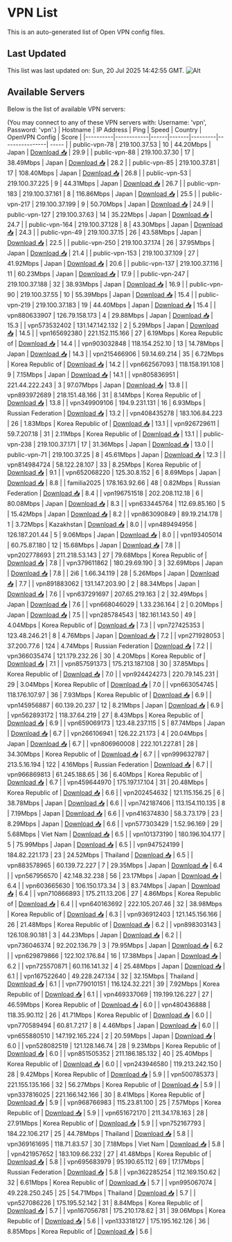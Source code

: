 # VPN List

This is an auto-generated list of Open VPN config files.

## Last Updated

This list was last updated on: Sun, 20 Jul 2025 14:42:55 GMT.
![Alt](https://repobeats.axiom.co/api/embed/186b98318ef1479477931607c1ad7d823f12451f.svg "Repobeats analytics image")

## Available Servers

Below is the list of available VPN servers:

(You may connect to any of these VPN servers with: Username: 'vpn', Password: 'vpn'.)
| Hostname | IP Address | Ping | Speed | Country | OpenVPN Config | Score |
|----------|------------|------|-------|---------|----------------| ----- |
| public-vpn-78 | 219.100.37.53 | 10 | 44.20Mbps | Japan | [Download 📥](./configs/server_0_JP.ovpn) | 29.9 |
| public-vpn-88 | 219.100.37.30 | 17 | 38.49Mbps | Japan | [Download 📥](./configs/server_1_JP.ovpn) | 28.2 |
| public-vpn-85 | 219.100.37.81 | 17 | 108.40Mbps | Japan | [Download 📥](./configs/server_2_JP.ovpn) | 26.8 |
| public-vpn-53 | 219.100.37.225 | 9 | 44.31Mbps | Japan | [Download 📥](./configs/server_3_JP.ovpn) | 26.7 |
| public-vpn-183 | 219.100.37.161 | 8 | 116.86Mbps | Japan | [Download 📥](./configs/server_4_JP.ovpn) | 25.5 |
| public-vpn-217 | 219.100.37.199 | 9 | 50.70Mbps | Japan | [Download 📥](./configs/server_5_JP.ovpn) | 24.9 |
| public-vpn-127 | 219.100.37.63 | 14 | 35.22Mbps | Japan | [Download 📥](./configs/server_6_JP.ovpn) | 24.7 |
| public-vpn-164 | 219.100.37.128 | 8 | 43.30Mbps | Japan | [Download 📥](./configs/server_7_JP.ovpn) | 24.3 |
| public-vpn-49 | 219.100.37.15 | 26 | 43.58Mbps | Japan | [Download 📥](./configs/server_8_JP.ovpn) | 22.5 |
| public-vpn-250 | 219.100.37.174 | 26 | 37.95Mbps | Japan | [Download 📥](./configs/server_9_JP.ovpn) | 21.4 |
| public-vpn-153 | 219.100.37.109 | 27 | 41.92Mbps | Japan | [Download 📥](./configs/server_10_JP.ovpn) | 20.6 |
| public-vpn-137 | 219.100.37.116 | 11 | 60.23Mbps | Japan | [Download 📥](./configs/server_11_JP.ovpn) | 17.9 |
| public-vpn-247 | 219.100.37.188 | 32 | 38.93Mbps | Japan | [Download 📥](./configs/server_12_JP.ovpn) | 16.9 |
| public-vpn-90 | 219.100.37.55 | 10 | 55.39Mbps | Japan | [Download 📥](./configs/server_13_JP.ovpn) | 15.4 |
| public-vpn-219 | 219.100.37.183 | 19 | 44.40Mbps | Japan | [Download 📥](./configs/server_14_JP.ovpn) | 15.4 |
| vpn880633907 | 126.79.158.173 | 4 | 29.88Mbps | Japan | [Download 📥](./configs/server_15_JP.ovpn) | 15.3 |
| vpn573532402 | 131.147.142.132 | 2 | 5.29Mbps | Japan | [Download 📥](./configs/server_16_JP.ovpn) | 14.5 |
| vpn165692380 | 221.152.115.166 | 27 | 6.19Mbps | Korea Republic of | [Download 📥](./configs/server_17_KR.ovpn) | 14.4 |
| vpn903032848 | 118.154.252.10 | 13 | 14.78Mbps | Japan | [Download 📥](./configs/server_18_JP.ovpn) | 14.3 |
| vpn215466906 | 59.14.69.214 | 35 | 6.72Mbps | Korea Republic of | [Download 📥](./configs/server_19_KR.ovpn) | 14.2 |
| vpn662567093 | 118.158.191.108 | 9 | 7.15Mbps | Japan | [Download 📥](./configs/server_20_JP.ovpn) | 14.1 |
| vpn805836951 | 221.44.222.243 | 3 | 97.07Mbps | Japan | [Download 📥](./configs/server_21_JP.ovpn) | 13.8 |
| vpn893972689 | 218.151.48.166 | 31 | 8.14Mbps | Korea Republic of | [Download 📥](./configs/server_22_KR.ovpn) | 13.8 |
| vpn349909106 | 194.9.231.131 | 16 | 6.93Mbps | Russian Federation | [Download 📥](./configs/server_23_RU.ovpn) | 13.2 |
| vpn408435278 | 183.106.84.223 | 26 | 1.83Mbps | Korea Republic of | [Download 📥](./configs/server_24_KR.ovpn) | 13.1 |
| vpn926729611 | 59.7.207.18 | 31 | 2.11Mbps | Korea Republic of | [Download 📥](./configs/server_25_KR.ovpn) | 13.1 |
| public-vpn-238 | 219.100.37.171 | 17 | 31.36Mbps | Japan | [Download 📥](./configs/server_26_JP.ovpn) | 13.0 |
| public-vpn-71 | 219.100.37.25 | 8 | 45.61Mbps | Japan | [Download 📥](./configs/server_27_JP.ovpn) | 12.3 |
| vpn814984724 | 58.122.28.107 | 33 | 8.25Mbps | Korea Republic of | [Download 📥](./configs/server_28_KR.ovpn) | 9.1 |
| vpn652068220 | 125.30.8.152 | 6 | 8.69Mbps | Japan | [Download 📥](./configs/server_29_JP.ovpn) | 8.8 |
| familia2025 | 178.163.92.66 | 48 | 0.82Mbps | Russian Federation | [Download 📥](./configs/server_30_RU.ovpn) | 8.4 |
| vpn196751518 | 202.208.112.18 | 6 | 80.08Mbps | Japan | [Download 📥](./configs/server_31_JP.ovpn) | 8.3 |
| vpn633445764 | 112.69.85.160 | 5 | 15.42Mbps | Japan | [Download 📥](./configs/server_32_JP.ovpn) | 8.2 |
| vpn863090849 | 89.19.214.178 | 1 | 3.72Mbps | Kazakhstan | [Download 📥](./configs/server_33_KZ.ovpn) | 8.0 |
| vpn489494956 | 126.187.201.44 | 5 | 9.06Mbps | Japan | [Download 📥](./configs/server_34_JP.ovpn) | 8.0 |
| vpn193405014 | 60.75.87.180 | 12 | 15.68Mbps | Japan | [Download 📥](./configs/server_35_JP.ovpn) | 7.8 |
| vpn202778693 | 211.218.53.143 | 27 | 79.68Mbps | Korea Republic of | [Download 📥](./configs/server_36_KR.ovpn) | 7.8 |
| vpn379611862 | 180.29.69.190 | 3 | 32.69Mbps | Japan | [Download 📥](./configs/server_37_JP.ovpn) | 7.8 |
| 2i6 | 1.66.34.119 | 28 | 5.26Mbps | Japan | [Download 📥](./configs/server_38_JP.ovpn) | 7.7 |
| vpn891883062 | 131.147.203.90 | 2 | 88.34Mbps | Japan | [Download 📥](./configs/server_39_JP.ovpn) | 7.6 |
| vpn637291697 | 207.65.219.163 | 2 | 32.49Mbps | Japan | [Download 📥](./configs/server_40_JP.ovpn) | 7.6 |
| vpn668046029 | 1.33.236.164 | 2 | 0.20Mbps | Japan | [Download 📥](./configs/server_41_JP.ovpn) | 7.5 |
| vpn285784543 | 182.161.143.50 | 49 | 4.04Mbps | Korea Republic of | [Download 📥](./configs/server_42_KR.ovpn) | 7.3 |
| vpn727425353 | 123.48.246.21 | 8 | 4.76Mbps | Japan | [Download 📥](./configs/server_43_JP.ovpn) | 7.2 |
| vpn271928053 | 37.200.77.6 | 124 | 4.74Mbps | Russian Federation | [Download 📥](./configs/server_44_RU.ovpn) | 7.2 |
| vpn366035474 | 121.179.232.26 | 30 | 4.20Mbps | Korea Republic of | [Download 📥](./configs/server_45_KR.ovpn) | 7.1 |
| vpn857591373 | 175.213.187.108 | 30 | 37.85Mbps | Korea Republic of | [Download 📥](./configs/server_46_KR.ovpn) | 7.0 |
| vpn924424273 | 220.79.145.231 | 29 | 3.04Mbps | Korea Republic of | [Download 📥](./configs/server_47_KR.ovpn) | 7.0 |
| vpn663054745 | 118.176.107.97 | 36 | 7.93Mbps | Korea Republic of | [Download 📥](./configs/server_48_KR.ovpn) | 6.9 |
| vpn145956887 | 60.139.20.237 | 12 | 8.21Mbps | Japan | [Download 📥](./configs/server_49_JP.ovpn) | 6.9 |
| vpn562893172 | 118.37.64.219 | 27 | 8.43Mbps | Korea Republic of | [Download 📥](./configs/server_50_KR.ovpn) | 6.9 |
| vpn659069173 | 123.48.237.115 | 5 | 87.74Mbps | Japan | [Download 📥](./configs/server_51_JP.ovpn) | 6.7 |
| vpn266106941 | 126.22.21.173 | 4 | 20.04Mbps | Japan | [Download 📥](./configs/server_52_JP.ovpn) | 6.7 |
| vpn806960008 | 222.101.227.81 | 28 | 34.30Mbps | Korea Republic of | [Download 📥](./configs/server_53_KR.ovpn) | 6.7 |
| vpn999632787 | 213.5.16.194 | 122 | 4.16Mbps | Russian Federation | [Download 📥](./configs/server_54_RU.ovpn) | 6.7 |
| vpn966869813 | 61.245.188.65 | 36 | 6.40Mbps | Korea Republic of | [Download 📥](./configs/server_55_KR.ovpn) | 6.7 |
| vpn459644970 | 175.197.17.104 | 31 | 20.48Mbps | Korea Republic of | [Download 📥](./configs/server_56_KR.ovpn) | 6.6 |
| vpn202454632 | 121.115.156.25 | 6 | 38.78Mbps | Japan | [Download 📥](./configs/server_57_JP.ovpn) | 6.6 |
| vpn742187406 | 113.154.110.135 | 8 | 7.19Mbps | Japan | [Download 📥](./configs/server_58_JP.ovpn) | 6.6 |
| vpn416374830 | 58.3.73.179 | 23 | 8.29Mbps | Japan | [Download 📥](./configs/server_59_JP.ovpn) | 6.6 |
| vpn577303429 | 1.52.96.169 | 29 | 5.68Mbps | Viet Nam | [Download 📥](./configs/server_60_VN.ovpn) | 6.5 |
| vpn101373190 | 180.196.104.177 | 5 | 75.99Mbps | Japan | [Download 📥](./configs/server_61_JP.ovpn) | 6.5 |
| vpn947524199 | 184.82.221.173 | 23 | 24.52Mbps | Thailand | [Download 📥](./configs/server_62_TH.ovpn) | 6.5 |
| vpn883578965 | 60.139.72.227 | 7 | 29.35Mbps | Japan | [Download 📥](./configs/server_63_JP.ovpn) | 6.4 |
| vpn567956570 | 42.148.32.238 | 56 | 23.17Mbps | Japan | [Download 📥](./configs/server_64_JP.ovpn) | 6.4 |
| vpn603665630 | 106.150.173.34 | 3 | 83.74Mbps | Japan | [Download 📥](./configs/server_65_JP.ovpn) | 6.4 |
| vpn710866893 | 175.211.13.206 | 27 | 4.86Mbps | Korea Republic of | [Download 📥](./configs/server_66_KR.ovpn) | 6.4 |
| vpn640163692 | 222.105.207.46 | 32 | 38.98Mbps | Korea Republic of | [Download 📥](./configs/server_67_KR.ovpn) | 6.3 |
| vpn936912403 | 121.145.156.166 | 26 | 21.48Mbps | Korea Republic of | [Download 📥](./configs/server_68_KR.ovpn) | 6.2 |
| vpn898303143 | 126.108.90.181 | 3 | 44.23Mbps | Japan | [Download 📥](./configs/server_69_JP.ovpn) | 6.2 |
| vpn736046374 | 92.202.136.79 | 3 | 79.95Mbps | Japan | [Download 📥](./configs/server_70_JP.ovpn) | 6.2 |
| vpn629879866 | 122.102.176.84 | 16 | 17.38Mbps | Japan | [Download 📥](./configs/server_71_JP.ovpn) | 6.2 |
| vpn725570871 | 60.116.141.32 | 4 | 25.48Mbps | Japan | [Download 📥](./configs/server_72_JP.ovpn) | 6.1 |
| vpn167522640 | 49.228.247.134 | 32 | 32.15Mbps | Thailand | [Download 📥](./configs/server_73_TH.ovpn) | 6.1 |
| vpn779010151 | 116.124.32.221 | 39 | 7.92Mbps | Korea Republic of | [Download 📥](./configs/server_74_KR.ovpn) | 6.1 |
| vpn469337069 | 119.199.126.227 | 27 | 46.59Mbps | Korea Republic of | [Download 📥](./configs/server_75_KR.ovpn) | 6.0 |
| vpn480436888 | 118.35.90.112 | 26 | 41.71Mbps | Korea Republic of | [Download 📥](./configs/server_76_KR.ovpn) | 6.0 |
| vpn770589494 | 60.81.7.217 | 8 | 4.46Mbps | Japan | [Download 📥](./configs/server_77_JP.ovpn) | 6.0 |
| vpn655880510 | 147.192.165.224 | 2 | 20.59Mbps | Japan | [Download 📥](./configs/server_78_JP.ovpn) | 6.0 |
| vpn528082519 | 121.128.146.74 | 28 | 9.23Mbps | Korea Republic of | [Download 📥](./configs/server_79_KR.ovpn) | 6.0 |
| vpn851505352 | 211.186.185.132 | 40 | 25.40Mbps | Korea Republic of | [Download 📥](./configs/server_80_KR.ovpn) | 6.0 |
| vpn243946580 | 119.213.242.150 | 28 | 9.42Mbps | Korea Republic of | [Download 📥](./configs/server_81_KR.ovpn) | 5.9 |
| vpn500785373 | 221.155.135.166 | 32 | 56.27Mbps | Korea Republic of | [Download 📥](./configs/server_82_KR.ovpn) | 5.9 |
| vpn337816025 | 221.166.142.166 | 30 | 8.41Mbps | Korea Republic of | [Download 📥](./configs/server_83_KR.ovpn) | 5.9 |
| vpn968766983 | 115.23.81.100 | 25 | 7.57Mbps | Korea Republic of | [Download 📥](./configs/server_84_KR.ovpn) | 5.9 |
| vpn651672170 | 211.34.178.163 | 28 | 27.91Mbps | Korea Republic of | [Download 📥](./configs/server_85_KR.ovpn) | 5.9 |
| vpn752167793 | 184.22.106.217 | 25 | 44.78Mbps | Thailand | [Download 📥](./configs/server_86_TH.ovpn) | 5.8 |
| vpn369161695 | 118.71.83.57 | 30 | 7.18Mbps | Viet Nam | [Download 📥](./configs/server_87_VN.ovpn) | 5.8 |
| vpn421957652 | 183.109.66.232 | 27 | 41.48Mbps | Korea Republic of | [Download 📥](./configs/server_88_KR.ovpn) | 5.8 |
| vpn695683979 | 95.190.65.112 | 69 | 17.17Mbps | Russian Federation | [Download 📥](./configs/server_89_RU.ovpn) | 5.8 |
| vpn362285254 | 112.169.150.62 | 32 | 6.61Mbps | Korea Republic of | [Download 📥](./configs/server_90_KR.ovpn) | 5.7 |
| vpn995067074 | 49.228.250.245 | 25 | 54.71Mbps | Thailand | [Download 📥](./configs/server_91_TH.ovpn) | 5.7 |
| vpn527086226 | 175.195.52.142 | 31 | 8.84Mbps | Korea Republic of | [Download 📥](./configs/server_92_KR.ovpn) | 5.7 |
| vpn167056781 | 175.210.178.62 | 31 | 39.06Mbps | Korea Republic of | [Download 📥](./configs/server_93_KR.ovpn) | 5.6 |
| vpn133318127 | 175.195.162.126 | 36 | 8.85Mbps | Korea Republic of | [Download 📥](./configs/server_94_KR.ovpn) | 5.6 |
